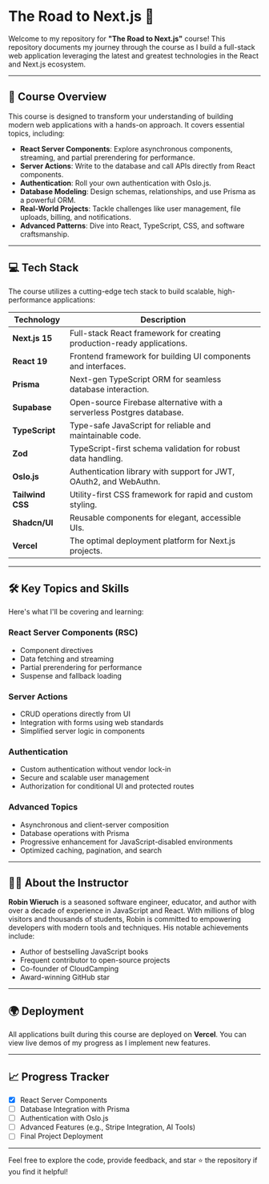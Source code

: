 # The Road to Next.js 🚀

Welcome to my repository for **"The Road to Next.js"** course! This repository documents my journey through the course as I build a full-stack web application leveraging the latest and greatest technologies in the React and Next.js ecosystem.

---

## 🌟 Course Overview

This course is designed to transform your understanding of building modern web applications with a hands-on approach. It covers essential topics, including:

- **React Server Components**: Explore asynchronous components, streaming, and partial prerendering for performance.
- **Server Actions**: Write to the database and call APIs directly from React components.
- **Authentication**: Roll your own authentication with Oslo.js.
- **Database Modeling**: Design schemas, relationships, and use Prisma as a powerful ORM.
- **Real-World Projects**: Tackle challenges like user management, file uploads, billing, and notifications.
- **Advanced Patterns**: Dive into React, TypeScript, CSS, and software craftsmanship.

---

## 💻 Tech Stack

The course utilizes a cutting-edge tech stack to build scalable, high-performance applications:

| Technology      | Description                                                                 |
|------------------|-----------------------------------------------------------------------------|
| **Next.js 15**   | Full-stack React framework for creating production-ready applications.     |
| **React 19**     | Frontend framework for building UI components and interfaces.             |
| **Prisma**       | Next-gen TypeScript ORM for seamless database interaction.                |
| **Supabase**     | Open-source Firebase alternative with a serverless Postgres database.     |
| **TypeScript**   | Type-safe JavaScript for reliable and maintainable code.                  |
| **Zod**          | TypeScript-first schema validation for robust data handling.              |
| **Oslo.js**      | Authentication library with support for JWT, OAuth2, and WebAuthn.        |
| **Tailwind CSS** | Utility-first CSS framework for rapid and custom styling.                 |
| **Shadcn/UI**    | Reusable components for elegant, accessible UIs.                         |
| **Vercel**       | The optimal deployment platform for Next.js projects.                    |

---

## 🛠️ Key Topics and Skills

Here's what I'll be covering and learning:

### React Server Components (RSC)
- Component directives
- Data fetching and streaming
- Partial prerendering for performance
- Suspense and fallback loading

### Server Actions
- CRUD operations directly from UI
- Integration with forms using web standards
- Simplified server logic in components

### Authentication
- Custom authentication without vendor lock-in
- Secure and scalable user management
- Authorization for conditional UI and protected routes

### Advanced Topics
- Asynchronous and client-server composition
- Database operations with Prisma
- Progressive enhancement for JavaScript-disabled environments
- Optimized caching, pagination, and search

---

## 🧑‍🏫 About the Instructor

**Robin Wieruch** is a seasoned software engineer, educator, and author with over a decade of experience in JavaScript and React. With millions of blog visitors and thousands of students, Robin is committed to empowering developers with modern tools and techniques. His notable achievements include:

- Author of bestselling JavaScript books
- Frequent contributor to open-source projects
- Co-founder of CloudCamping
- Award-winning GitHub star

---

## 🌍 Deployment

All applications built during this course are deployed on **Vercel**. You can view live demos of my progress as I implement new features.

---

## 📈 Progress Tracker

- [x] React Server Components
- [ ] Database Integration with Prisma
- [ ] Authentication with Oslo.js
- [ ] Advanced Features (e.g., Stripe Integration, AI Tools)
- [ ] Final Project Deployment

---

Feel free to explore the code, provide feedback, and star ⭐ the repository if you find it helpful!


